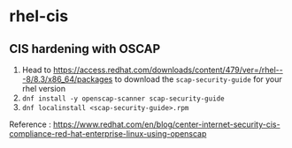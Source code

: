 # rhel-cis

## CIS hardening with OSCAP 

1. Head to https://access.redhat.com/downloads/content/479/ver=/rhel---8/8.3/x86_64/packages to download the `scap-security-guide` for your rhel version
2. `dnf install -y openscap-scanner scap-security-guide`
3. `dnf localinstall <scap-security-guide>.rpm`

Reference : https://www.redhat.com/en/blog/center-internet-security-cis-compliance-red-hat-enterprise-linux-using-openscap
